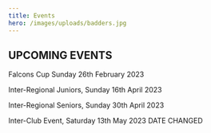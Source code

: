 ```yaml
---
title: Events
hero: /images/uploads/badders.jpg
---
```

## UPCOMING EVENTS

F﻿alcons Cup     Sunday 26th February 2023

Inter-Regional Juniors,  Sunday 16th April 2023  

Inter-Regional Seniors,  Sunday 30th April 2023 

Inter-Club Event,  Saturday 13th May 2023     DATE CHANGED